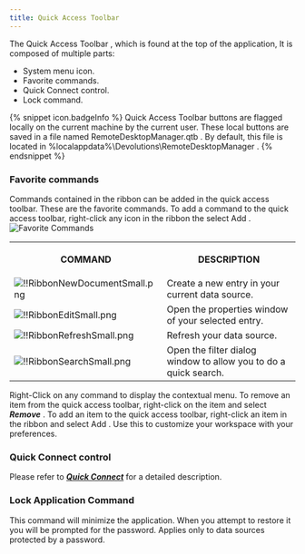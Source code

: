 ```yaml
---
title: Quick Access Toolbar
---
```

The Quick Access Toolbar , which is found at the top of the application, It is composed of multiple parts:  

* System menu icon. 
* Favorite commands. 
* Quick Connect control. 
* Lock command. 

{% snippet icon.badgeInfo %} 
Quick Access Toolbar buttons are flagged locally on the current machine by the current user. These local buttons are saved in a file named RemoteDesktopManager.qtb . By default, this file is located in %localappdata%\Devolutions\RemoteDesktopManager . 
{% endsnippet %}
 
### Favorite commands 

Commands contained in the ribbon can be added in the quick access toolbar. These are the favorite commands. To add a command to the quick access toolbar, right-click any icon in the ribbon the select Add .  
![Favorite Commands](https://webdevolutions.azureedge.net/docs/en/rdm/windows/clip11178.png) 

<table>
	<tr>
		<th>

COMMAND 
		</th>
		<th>
DESCRIPTION 
		</th>
	</tr>
	<tr>
		<td>
![!!RibbonNewDocumentSmall.png](https://webdevolutions.azureedge.net/docs/common/RibbonNewDocumentSmall.png) 
		</td>
		<td>
Create a new entry in your current data source. 
		</td>
	</tr>
	<tr>
		<td>
![!!RibbonEditSmall.png](https://webdevolutions.azureedge.net/docs/common/RibbonEditSmall.png) 
		</td>
		<td>
Open the properties window of your selected entry. 
		</td>
	</tr>
	<tr>
		<td>
![!!RibbonRefreshSmall.png](https://webdevolutions.azureedge.net/docs/common/RibbonRefreshSmall.png) 
		</td>
		<td>
Refresh your data source. 
		</td>
	</tr>
	<tr>
		<td>
![!!RibbonSearchSmall.png](https://webdevolutions.azureedge.net/docs/common/RibbonSearchSmall.png) 
		</td>
		<td>
Open the filter dialog window to allow you to do a quick search. 
		</td>
	</tr>
</table>

Right-Click on any command to display the contextual menu. To remove an item from the quick access toolbar, right-click on the item and select ***Remove*** . To add an item to the quick access toolbar, right-click an item in the ribbon and select Add . Use this to customize your workspace with your preferences. 

### Quick Connect control 

Please refer to [***Quick Connect***](/rdm/windows/commands/view/view/quick-connect/) for a detailed description. 

### Lock Application Command 

This command will minimize the application. When you attempt to restore it you will be prompted for the password. Applies only to data sources protected by a password. 
